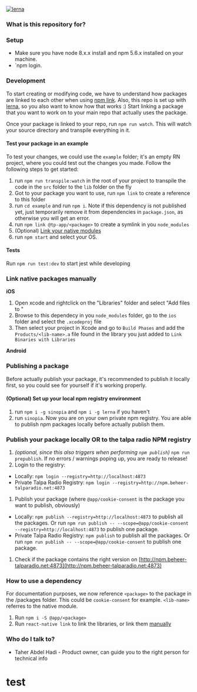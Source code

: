 [![lerna](https://img.shields.io/badge/maintained%20with-lerna-cc00ff.svg)](https://lernajs.io/)
### What is this repository for? ###

### Setup ###
- Make sure you have node 8.x.x install and npm 5.6.x installed on your machine.
- `npm login.


### Development ###
To start creating or modifying code, we have to understand how packages are linked to each other when using [npm link](https://docs.npmjs.com/cli/link).
Also, this repo is set up with [lerna](https://github.com/lerna/lerna), so you also want to know how that works :)
Start linking a package that you want to work on to your main repo that actually uses the package.

Once your package is linked to your repo, run `npm run watch`. This will watch your source directory and transpile everything in it.

#### Test your package in an example ####
To test your changes, we could use the `example` folder; it's an empty RN project, where you could test out the changes you made. Follow the following steps to get started:

1. run `npm run transpile:watch` in the root of your project to transpile the code in the `src` folder to the `lib` folder on the fly
1. Got to your package you want to use, run `npm link` to create a reference to this folder
1. run `cd example` and run `npm i`. Note if this dependency is not published yet, just temporarily remove it from dependencies in `package.json`, as otherwise you will get an error.
1. run `npm link @tp-app/<package>` to create a symlink in you `node_modules`
1. (Optional) [Link your native modules](#link-native-packages-manually)
1. run `npm start` and select your OS.

#### Tests ####
Run `npm run test:dev` to start jest while developing

### Link native packages manually ###
**iOS**

1. Open xcode and rightclick on the "Libraries" folder and select "Add files to <your-project>"
1. Browse to this dependecy in you `node_modules` folder, go to the `ios` folder and select the `.xcodeproj` file 
1. Then select your project in Xcode and go to `Build Phases` and add the `Products/<lib-name>.a` file found in the library you just added to `Link Binaries with Libraries`

**Android**

### Publishing a package ###
Before actually publish your package, it's recommended to publish it locally first, so you could see for yourself if it's working properly.

#### (Optional) Set up your local npm registry environment ####
1. run `npm i -g sinopia` and `npm i -g lerna` if you haven't
1. run `sinopia`. Now you are on your own private npm registry. You are able to publish npm packages locally before actually publish them.

### Publish your package locally OR to the talpa radio NPM registry ####
1. *(optional, since this also triggers when performing `npm publish`)* `npm run prepublish`. If no errors / warnings poping up, you are ready to release!
1. Login to the registry:
  - Locally: `npm login --registry=http://localhost:4873`
  - Private Talpa Radio Registry: `npm login --registry=http://npm.beheer-talparadio.net:4873`
1. Publish your package (where `@app/cookie-consent` is the package you want to publish, obviously)
 - Locally: `npm publish --registry=http://localhost:4873` to publish all the packages. Or run `npm run publish -- --scope=@app/cookie-consent --registry=http://localhost:4873` to publish one package.
 - Private Talpa Radio Registry: `npm publish` to publish all the packages. Or run `npm run publish -- --scope=@app/cookie-consent` to publish one package.
1. Check if the package contains the right version on [http://npm.beheer-talparadio.net:4873](http://npm.beheer-talparadio.net:4873)

### How to use a dependency ###
For documentation purposes, we now reference `<package>` to the package in the /packages folder. This could be `cookie-consent` for example. `<lib-name>` referres to the native module.
 
1. Run `npm i -S @app/<package>`
1. Run `react-native link` to link the libraries, or link them [manually](#link-native-packages-manually)

### Who do I talk to? ###
* Taher Abdel Hadi - Product owner, can guide you to the right person for technical info 
# test
